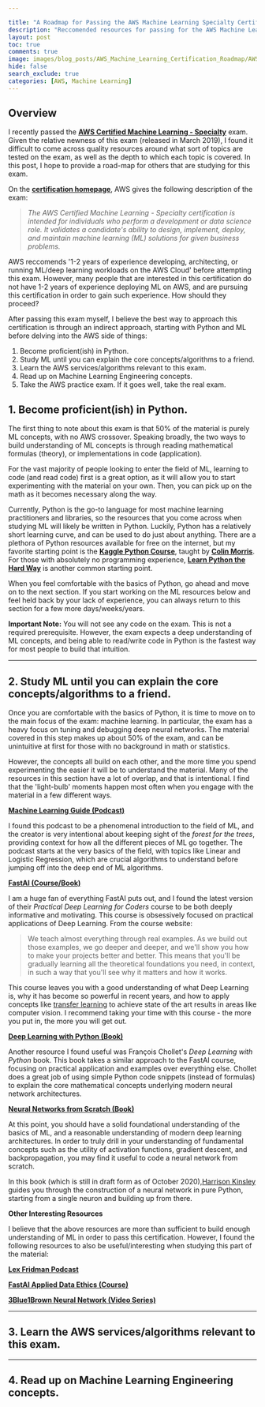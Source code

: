 ```yaml
---

title: "A Roadmap for Passing the AWS Machine Learning Specialty Certification"
description: "Reccomended resources for passing for the AWS Machine Learning Specialty."
layout: post
toc: true
comments: true
image: images/blog_posts/AWS_Machine_Learning_Certification_Roadmap/AWS-Certified_Machine-Learning_Specialty_512x512.6ac490d15fe033a3d67ca544ecd0bcbcb10d391a.png
hide: false
search_exclude: true
categories: [AWS, Machine Learning]
---
```


## Overview

I recently passed the [**AWS Certified Machine Learning - Specialty**](https://aws.amazon.com/certification/certified-machine-learning-specialty/) exam. Given the relative newness of this exam (released in March 2019), I found it difficult to come across quality resources around what sort of topics are tested on the exam, as well as the depth to which each topic is covered. In this post, I hope to provide a road-map for others that are studying for this exam. 

On the [**certification homepage**](https://aws.amazon.com/certification/certified-machine-learning-specialty/), AWS gives the following description of the exam:

> *The AWS Certified Machine Learning - Specialty certification is intended for individuals who perform a development or data science role. It validates a candidate's ability to design, implement, deploy, and maintain machine learning (ML) solutions for given business problems.*

AWS reccomends '1-2 years of experience developing, architecting, or running ML/deep learning workloads on the AWS Cloud' before attempting this exam. However, many people that are interested in this certification do not have 1-2 years of experience deploying ML on AWS, and are pursuing this certification in order to gain such experience. How should they proceed?

After passing this exam myself, I believe the best way to approach this certification is through an indirect approach, starting with Python and ML before delving into the AWS side of things:

1. Become proficient(ish) in Python.
2. Study ML until you can explain the core concepts/algorithms to a friend.
3. Learn the AWS services/algorithms relevant to this exam.
4. Read up on Machine Learning Engineering concepts.
5. Take the AWS practice exam. If it goes well, take the real exam.

## 1. Become proficient(ish) in Python.

The first thing to note about this exam is that 50% of the material is purely ML concepts, with no AWS crossover. Speaking broadly, the two ways to build understanding of ML concepts is through reading mathematical formulas (theory), or implementations in code (application). 

For the vast majority of people looking to enter the field of ML, learning to code (and read code) first is a great option, as it will allow you to start experimenting with the material on your own. Then, you can pick up on the math as it becomes necessary along the way.

Currently, Python is the go-to language for most machine learning practitioners and libraries, so the resources that you come across when studying ML will likely be written in Python. Luckily, Python has a relatively short learning curve, and can be used to do just about anything. There are a plethora of Python resources available for free on the internet, but my favorite starting point is the [**Kaggle Python Course**](https://www.kaggle.com/learn/python), taught by [**Colin Morris**](https://www.kaggle.com/colinmorris). For those with absolutely no programming experience, [**Learn Python the Hard Way**](https://learncodethehardway.org/python/) is another common starting point.

When you feel comfortable with the basics of Python, go ahead and move on to the next section. If you start working on the ML resources below and feel held back by your lack of experience, you can always return to this section for a few more days/weeks/years. 

**Important Note:** You will not see any code on the exam. This is not a required prerequisite. However, the exam expects a deep understanding of ML concepts, and being able to read/write code in Python is the fastest way for most people to build that intuition.

------



## 2. Study ML until you can explain the core concepts/algorithms to a friend.

Once you are comfortable with the basics of Python, it is time to move on to the main focus of the exam: machine learning. In particular, the exam has a heavy focus on tuning and debugging deep neural networks. The material covered in this step makes up about 50% of the exam, and can be unintuitive at first for those with no background in math or statistics. 

However, the concepts all build on each other, and the more time you spend experimenting the easier it will be to understand the material. Many of the resources in this section have a lot of overlap, and that is intentional. I find that the 'light-bulb' moments happen most often when you engage with the material in a few different ways. 

[**Machine Learning Guide (Podcast)**](http://ocdevel.com/mlg)

I found this podcast to be a phenomenal introduction to the field of ML, and the creator is very intentional about keeping sight of the *forest for the trees*, providing context for how all the different pieces of ML go together. The podcast starts at the very basics of the field, with topics like Linear and Logistic Regression, which are crucial algorithms to understand before jumping off into the deep end of ML algorithms.

[**FastAI (Course/Book)**](https://www.fast.ai)

I am a huge fan of everything FastAI puts out, and I found the latest version of their *Practical Deep Learning for Coders* course to be both deeply informative and motivating. This course is obsessively focused on practical applications of Deep Learning. From the course website:

> We teach almost everything through real examples. As we build out those examples, we go deeper and deeper, and we'll show you how to make your projects better and better. This means that you'll be gradually learning all the theoretical foundations you need, in context, in such a way that you'll see why it matters and how it works.

This course leaves you with a good understanding of what Deep Learning is, why it has become so powerful in recent years, and how to apply concepts like [transfer learning](https://en.wikipedia.org/wiki/Transfer_learning) to achieve state of the art results in areas like computer vision. I recommend taking your time with this course - the more you put in, the more you will get out.

[**Deep Learning with Python (Book)**](https://www.amazon.com/Deep-Learning-Python-Francois-Chollet/dp/1617294438)

Another resource I found useful was François Chollet's *Deep Learning with Python* book. This book takes a similar approach to the FastAI course, focusing on practical application and examples over everything else. Chollet does a great job of using simple Python code snippets (instead of formulas) to explain the core mathematical concepts underlying modern neural network architectures.

[**Neural Networks from Scratch (Book)**](https://nnfs.io)

At this point, you should have a solid foundational understanding of the basics of ML, and a reasonable understanding of modern deep learning architectures. In order to truly drill in your understanding of fundamental concepts such as the utility of activation functions, gradient descent, and backpropagation, you may find it useful to code a neural network from scratch. 

In this book (which is still in draft form as of October 2020),[Harrison Kinsley](https://github.com/Sentdex) guides you through the construction of a neural network in pure Python, starting from a single neuron and building up from there. 

**Other Interesting Resources**

I believe that the above resources are more than sufficient to build enough understanding of ML in order to pass this certification. However, I found the following resources to also be useful/interesting when studying this part of the material:

[**Lex Fridman Podcast**]()

[**FastAI Applied Data Ethics (Course)**]()

[**3Blue1Brown Neural Network (Video Series)**]()



------



## 3. Learn the AWS services/algorithms relevant to this exam.

------



## 4. Read up on Machine Learning Engineering concepts.

